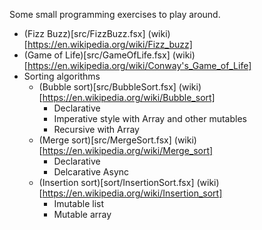 Some small programming exercises to play around.

* (Fizz Buzz)[src/FizzBuzz.fsx] (wiki)[https://en.wikipedia.org/wiki/Fizz_buzz]
* (Game of Life)[src/GameOfLife.fsx] (wiki)[https://en.wikipedia.org/wiki/Conway's_Game_of_Life]
* Sorting algorithms
    * (Bubble sort)[src/BubbleSort.fsx] (wiki)[https://en.wikipedia.org/wiki/Bubble_sort]
        * Declarative
        * Imperative style with Array and other mutables
        * Recursive with Array
    * (Merge sort)[src/MergeSort.fsx] (wiki)[https://en.wikipedia.org/wiki/Merge_sort]
        * Declarative
        * Delcarative Async
    * (Insertion sort)[sort/InsertionSort.fsx] (wiki)[https://en.wikipedia.org/wiki/Insertion_sort]
        * Imutable list
        * Mutable array